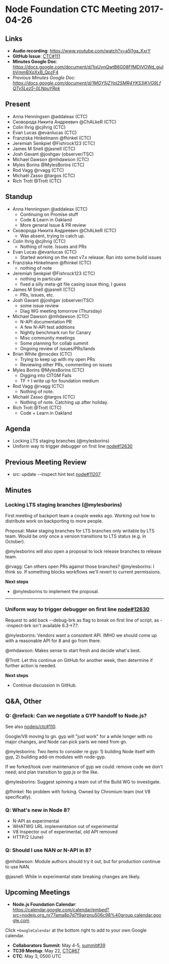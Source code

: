 # Node Foundation CTC Meeting 2017-04-26

## Links

* **Audio recording**: <https://www.youtube.com/watch?v=a5l1ga_KxrY>
* **GitHub Issue**: [CTC#111](https://github.com/nodejs/CTC/issues/111)
* **Minutes Google Doc**: <https://docs.google.com/document/d/1jxUvnQwtB6G08FfMDjVOWd_giulbVmmBXqXxB_QpzF4>
* _Previous Minutes Google Doc: <https://docs.google.com/document/d/1MGY5jZYpI2SMR4YKS3iKVG9LfQTv5Lez5-0LNpuYRek>_

## Present

* Anna Henningsen @addaleax (CTC)
* Сковорода Никита Андреевич @ChALkeR (CTC)
* Colin Ihrig @cjihrig (CTC)
* Evan Lucas @evanlucas (CTC)
* Franziska Hinkelmann @fhinkel (CTC)
* Jeremiah Senkpiel @Fishrock123 (CTC)
* James M Snell @jasnell (CTC)
* Josh Gavant @joshgav (observer/TSC)
* Michael Dawson @mhdawson (CTC)
* Myles Borins @MylesBorins (CTC)
* Rod Vagg @rvagg (CTC)
* Michaël Zasso @targos (CTC)
* Rich Trott @Trott (CTC)

## Standup

* Anna Henningsen @addaleax (CTC)
  * Continuing on Promise stuff
  * Code & Learn in Oakland
  * More general Issue & PR review
* Сковорода Никита Андреевич @ChALkeR (CTC)
  * Was absent, trying to catch up.
* Colin Ihrig @cjihrig (CTC)
  * Nothing of note. Issues and PRs
* Evan Lucas @evanlucas (CTC)
  * Started working on the next v7.x release. Ran into some build issues
* Franziska Hinkelmann @fhinkel (CTC)
  * nothing of note
* Jeremiah Senkpiel @Fishrock123 (CTC)
  * nothing in particular
  * fixed a silly meta-git file casing issue thing, I guess
* James M Snell @jasnell (CTC)
  * PRs, issues, etc.
* Josh Gavant @joshgav (observer/TSC)
  * some issue review
  * Diag WG meeting tomorrow (Thursday)
* Michael Dawson @mhdawson (CTC)
  * N-API documentation PR
  * A few N-API test additions
  * Nightly benchmark run for Canary
  * Misc community meetings
  * Some planning for collab summit
  * Ongoing review of issues/PRs/lands
* Brian White @mscdex (CTC)
  * Trying to keep up with my open PRs
  * Reviewing other PRs, commenting on issues
* Myles Borins @MylesBorins (CTC)
  * Digging into CITGM Fails
  * TF + I write up for foundation medium
* Rod Vagg @rvagg (CTC)
  * Nothing of note.
* Michaël Zasso @targos (CTC)
  * Nothing of note. Catching up after holiday.
* Rich Trott @Trott (CTC)
  * Code + Learn in Oakland


## Agenda

* Locking LTS staging branches (@mylesborins)
* Uniform way to trigger debugger on first line [node#12630](https://github.com/nodejs/node/issues/12630)

## Previous Meeting Review

* src: update --inspect hint text [node#11207](https://github.com/nodejs/node/pull/11207)

## Minutes

### Locking LTS staging branches (@mylesborins)

First meeting of backport team a couple weeks ago. Working out how to distribute work on backporting to more people.

Proposal: Make staging branches for LTS branches only writable by LTS team. Would be *only* once a version transitions to LTS status (e.g. in October).

@mylesborins will also open a proposal to lock release branches to release team.

@rvagg: Can others open PRs against those branches? @mylesborins: I think so. If something blocks workflows we'll revert to current permissions.

**Next steps**

* @mylesborins to implement the proposal.

---

### Uniform way to trigger debugger on first line [node#12630](https://github.com/nodejs/node/issues/12630)

Request to add back --debug-brk as flag to break on first line of script, as --inspect-brk isn't available 6.3->7.?.

@mylesborins: Vendors want a consistent API. IMHO we should come up with a reasonable API for 8 and go from there.

@mhdawson: Makes sense to start fresh and decide what's best.

@Trott: Let this continue on GitHub for another week, then determine if further action is needed.

**Next steps**

* Continue discussion in GitHub.

## Q&A, Other

### Q: @refack: Can we negotiate a GYP handoff to Node.js?

See also [nodejs/ctc#110](https://github.com/nodejs/CTC/issues/110).

Google/V8 moving to gn. gyp will "just work" for a while longer with no major changes, and Node can pick parts we need from gn.

@mylesborins: Two items to consider re gyp: 1) building Node itself with gyp, 2) building add-on modules with node-gyp.

If we forked/took over maintenance of gyp we could: remove code we don't need; and plan transition to gyp.js or the like.

@mylesborins: Suggest spinning a team out of the Build WG to investigate.

@fhinkel: No problem with forking. Owned by Chromium team (not V8 specifically).

### Q: What's new in Node 8?

* N-API as experimental
* WHATWG URL implementation out of experimental
* V8 Inspector out of experimental, old API removed
* HTTP/2 (June)

### Q: Should I use NAN or N-API in 8?

@mhdawson: Module authors should try it out, but for production continue to use NAN.

@jasnell: While in experimental state breaking changes are likely.

## Upcoming Meetings

* **Node.js Foundation Calendar**: <https://calendar.google.com/calendar/embed?src=nodejs.org_nr77ama8p7d7f9ajrpnu506c98%40group.calendar.google.com>

Click `+GoogleCalendar` at the bottom right to add to your own Google calendar.

* **Collaborators Summit**: May 4-5,
  [summit#39](https://github.com/nodejs/summit/issues/39)
* **TC39 Meetup**: May 22,
  [CTC#67](https://github.com/nodejs/CTC/issues/67)        
* **CTC**: May 3, 0500 UTC

